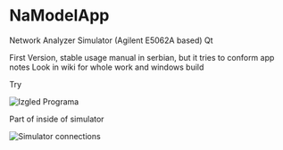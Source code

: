 # NaModelApp
Network Analyzer Simulator (Agilent E5062A based) Qt 

First Version, stable
usage manual in serbian, but it tries to conform app notes
Look in wiki for whole work and windows build

Try

![Izgled Programa](https://github.com/bogibaraba/NaModelApp/blob/master/images/slikeZaUputstvo/Slika1IzgledPrograma.png)




Part of inside of simulator

![Simulator connections](https://github.com/bogibaraba/NaModelApp/blob/master/images/SviObjektiVeze.png)
